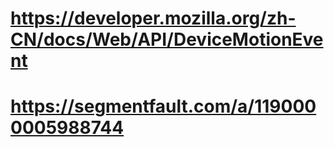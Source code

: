 # https://developer.mozilla.org/zh-CN/docs/Web/API/DeviceMotionEvent

# https://segmentfault.com/a/1190000005988744
